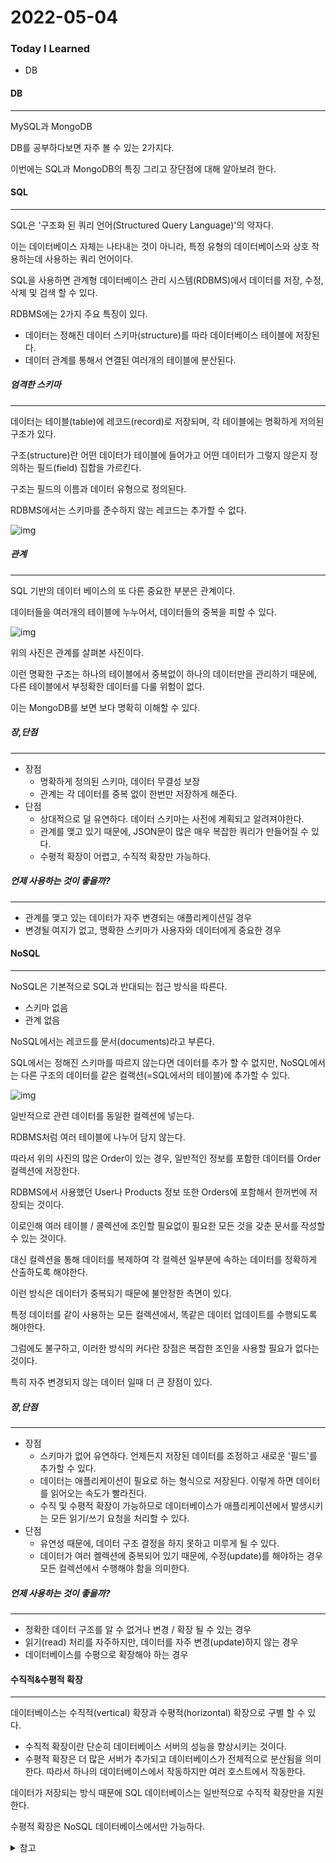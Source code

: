 # 2022-05-04

### Today I Learned

- DB



#### DB

---

MySQL과 MongoDB

DB를 공부하다보면 자주 볼 수 있는 2가지다.

이번에는 SQL과 MongoDB의 특징 그리고 장단점에 대해 알아보려 한다.



#### SQL

---

SQL은 '구조화 된 쿼리 언어(Structured Query Language)'의 약자다.

이는 데이터베이스 자체는 나타내는 것이 아니라, 특정 유형의 데이터베이스와 상호 작용하는데 사용하는 쿼리 언어이다.

SQL을 사용하면 관계형 데이터베이스 관리 시스템(RDBMS)에서 데이터를 저장, 수정, 삭제 및  검색 할 수 있다.



RDBMS에는 2가지 주요 특징이 있다.

- 데이터는 정해진 데이터 스키마(structure)를 따라 데이터베이스 테이블에 저장된다.
- 데이터 관계를 통해서 연결된 여러개의 테이블에 분산된다.



##### 엄격한 스키마

---

데이터는 테이블(table)에 레코드(record)로 저장되며, 각 테이블에는 명확하게 저의된 구조가 있다.

구조(structure)란 어떤 데이터가 테이블에 들어가고 어떤 데이터가 그렇지 않은지 정의하는 필드(field) 집합을 가르킨다.

구조는 필드의 이름과 데이터 유형으로 정의된다.

RDBMS에서는 스키마를 준수하지 않는 레코드는 추가할 수 없다.



![img](https://t1.daumcdn.net/cfile/tistory/99BF063C5C937DF324)



##### 관계

---

SQL 기반의 데이터 베이스의 또 다른 중요한 부분은 관계이다.

데이터들을 여러개의 테이블에 누누어서, 데이터들의 중복을 피할 수 있다. 

![img](https://t1.daumcdn.net/cfile/tistory/994D09355C937ECD2D)

위의 사진은  관계를 살펴본 사진이다.

이런 명확한 구조는 하나의 테이블에서 중복없이 하나의 데이터만을 관리하기 때문에, 다른 테이블에서 부정확한 데이터를 다룰 위험이 없다.

이는 MongoDB를 보면 보다 명확히 이해할 수 있다.



##### 장,단점

---

- 장점
  - 명확하게 정의된 스키마, 데이터 무결성 보장
  - 관계는 각 데이터를 중복 없이 한번만 저장하게 해준다.
- 단점
  - 상대적으로 덜 유연하다. 데이터 스키마는 사전에 계획되고 알려져야한다.
  - 관계를 맺고 있기 때문에, JSON문이 많은 매우 복잡한 쿼리가 만들어질 수 있다.
  - 수평적 확장이 어렵고, 수직적 확장만 가능하다.



##### 언제 사용하는 것이 좋을까?

---

- 관계를 맺고 있는 데이터가 자주 변경되는 애플리케이션일 경우 
- 변경될 여지가 없고, 명확한 스키마가 사용자와 데이터에게 중요한 경우



#### NoSQL

---

NoSQL은 기본적으로 SQL과 반대되는 접근 방식을 따른다.

- 스키마 없음
- 관계 없음

NoSQL에서는 레코드를 문서(documents)라고 부른다.

SQL에서는 정해진 스키마를 따르지 않는다면 데이터를 추가 할 수 없지만, NoSQL에서는 다른 구조의 데이터를 같은 컬랙션(=SQL에서의 테이블)에 추가할 수 있다.

![img](https://t1.daumcdn.net/cfile/tistory/99FBC9415C937F2A20)

일반적으로 관련 데이터를 동일한 컬렉션에 넣는다.

RDBMS처럼 여러 테이블에 나누어 담지 않는다.

따라서 위의 사진의 많은 Order이 있는 경우, 일반적인 정보를 포함한 데이터를 Order 컬렉션에 저장한다.

RDBMS에서 사용했던 User나 Products 정보 또한 Orders에 포함해서 한꺼번에 저장되는 것이다.

이로인해 여러 테이블 / 콜렉션에 조인할 필요없이 필요한 모든 것을 갖춘 문서를 작성할 수 있는 것이다.

대신 컬렉션을 통해 데이터를 복제하여 각 컬렉션 일부분에 속하는 데이터를 정확하게 산출하도록 해야한다.

이런 방식은 데이터가 중복되기 때문에 불안정한 측면이 있다. 

특정 데이터를 같이 사용하는 모든 컬렉션에서, 똑같은 데이터 업데이트를 수행되도록 해야한다.

그럼에도 불구하고, 이러한 방식의 커다란 장점은 복잡한 조인을 사용할 필요가 없다는 것이다.

특히 자주 변경되지 않는 데이터 일때 더 큰 장점이 있다.



##### 장,단점

---

- 장점
  - 스키마가 없어 유연하다. 언제든지 저장된 데이터를 조정하고 새로운 '필드'를 추가할 수 있다.
  - 데이터는 애플리케이션이 필요로 하는 형식으로 저장된다. 이렇게 하면 데이터를 읽어오는 속도가 빨라진다.
  - 수직 및 수평적 확장이 가능하므로 데이터베이스가 애플리케이션에서 발생시키는 모든 읽기/쓰기 요청을 처리할 수 있다.
- 단점
  - 유연성 때문에, 데이터 구조 결정을 하지 못하고 미루게 될 수 있다.
  - 데이터가 여러 켈렉션에 중복되어 있기 때문에, 수정(update)를 해야하는 경우 모든 컬렉션에서 수행해야 함을 의미한다.



##### 언제 사용하는 것이 좋을까?

---

- 정확한 데이터 구조를 알 수 없거나 변경 / 확장 될 수 있는 경우
- 읽기(read) 처리를 자주하지만, 데이터를 자주 변경(update)하지 않는 경우
- 데이터베이스를 수평으로 확장해야 하는 경우



#### 수직적&수평적 확장

---

데이터베이스는 수직적(vertical) 확장과 수평적(horizontal) 확장으로 구별 할 수 있다.

- 수직적 확장이란 단순히 데이터베이스 서버의 성능을 향상시키는 것이다.
- 수평적 확장은 더 많은 서버가 추가되고 데이터베이스가 전체적으로 분산됨을 의미한다. 따라서 하나의 데이터베이스에서 작동하지만 여러 호스트에서 작동한다.

데이터가 저장되는 방식 때문에 SQL 데이터베이스는 일반적으로 수직적 확장만을 지원한다.

수평적 확장은 NoSQL 데이터베이스에서만 가능하다.



<details>
<summary>참고</summary>
<a href=https://siyoon210.tistory.com/130> https://siyoon210.tistory.com/130</a>
</details>
